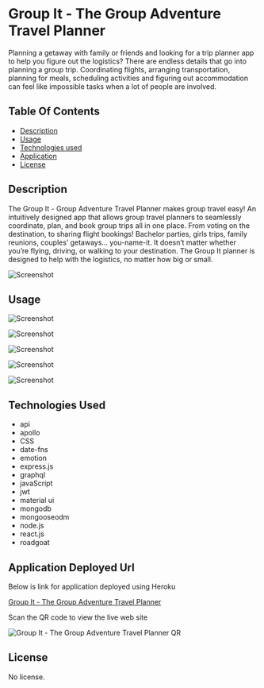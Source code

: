 # Group It - The Group Adventure Travel Planner
Planning a getaway with family or friends and looking for a trip planner app to help you figure out the logistics? 
There are endless details that go into planning a group trip. Coordinating flights, arranging transportation, planning for meals, scheduling activities and figuring out accommodation can feel like impossible tasks when a lot of people are involved.

## Table Of Contents

- [Description](#description)
- [Usage](#usage)
- [Technologies used](#technologies-used)
- [Application](#application-deployed-url)
- [License](#license)

## Description

The Group It - Group Adventure Travel Planner makes group travel easy! An intuitively designed app that allows group travel planners to seamlessly coordinate, plan, and book group trips all in one place. From voting on the destination, to sharing flight bookings!
Bachelor parties, girls trips, family reunions, couples’ getaways… you-name-it. It doesn’t matter whether you’re flying, driving, or walking to your destination. The Group It planner is designed to help with the logistics, no matter how big or small.


![Screenshot](/adventure-planner/client/src/assets/images/group-it-dashboard.gif)


## Usage

![Screenshot](/adventure-planner/client/src/assets/images/signup.png)

![Screenshot](/adventure-planner/client/src/assets/images/group-it-mealplan.png)

![Screenshot](/adventure-planner/client/src/assets/images/group-it-discussions.gif)

![Screenshot](/adventure-planner/client/src/assets/images/group-it-profile-setting.png)

![Screenshot](/adventure-planner/client/src/assets/images/group-it-destinations.gif)


## Technologies Used

- api
- apollo
- CSS
- date-fns
- emotion
- express.js
- graphql
- javaScript
- jwt
- material ui
- mongodb
- mongooseodm
- node.js
- react.js
- roadgoat


## Application Deployed Url

Below is link for application deployed using Heroku

[Group It - The Group Adventure Travel Planner](https://group-it-travel-planner.herokuapp.com/)

Scan the QR code to view the live web site

![Group It - The Group Adventure Travel Planner QR](../adventure-planner/client/src/assets/images/qrcode_group-it-travel-planner.herokuapp.com.png)

## License

No license.